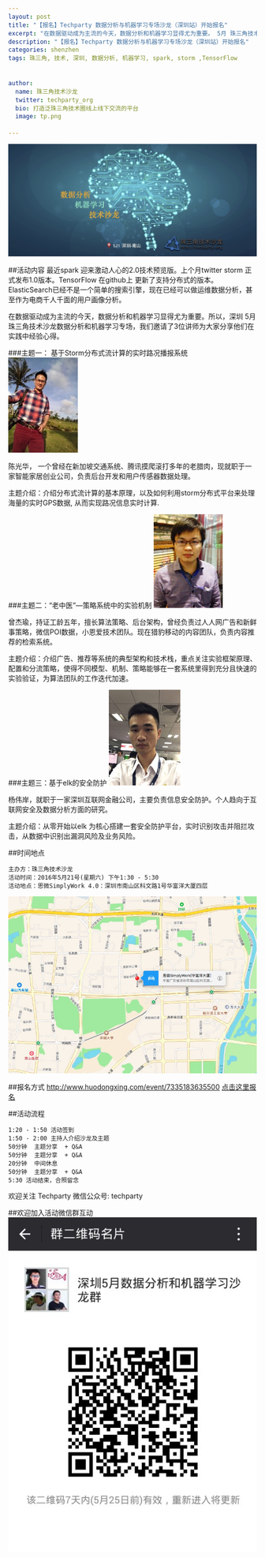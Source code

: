 ```yaml
---
layout: post
title: "【报名】Techparty 数据分析与机器学习专场沙龙（深圳站）开始报名"
excerpt: "在数据驱动成为主流的今天，数据分析和机器学习显得尤为重要。 5月 珠三角技术沙龙数据分析和机器学习专场，我们邀请了3位讲师为大家分享他们在实践中经验心得。"
description: "【报名】Techparty 数据分析与机器学习专场沙龙（深圳站）开始报名"
categories: shenzhen
tags: 珠三角, 技术, 深圳, 数据分析, 机器学习, spark, storm ,TensorFlow


author:
  name: 珠三角技术沙龙
  twitter: techparty_org
  bio: 打造泛珠三角技术圈线上线下交流的平台
  image: tp.png

---
```



![techparty dataanalyze](/images/img/20160517-dataanalyze.jpg) 

##活动内容
   最近spark 迎来激动人心的2.0技术预览版。上个月twitter storm 正式发布1.0版本。TensorFlow 在github上 更新了支持分布式的版本。ElasticSearch已经不是一个简单的搜索引擎，现在已经可以做运维数据分析，甚至作为电商千人千面的用户画像分析。
   
   在数据驱动成为主流的今天，数据分析和机器学习显得尤为重要。所以，深圳 5月 珠三角技术沙龙数据分析和机器学习专场，我们邀请了3位讲师为大家分享他们在实践中经验心得。


###主题一： 基于Storm分布式流计算的实时路况播报系统
![20160517-dataanalyze-topic1](/images/img/20160517-dataanalyze-topic1.jpg) 

陈光华， 一个曾经在新加坡交通系统、腾讯摸爬滚打多年的老腊肉，现就职于一家智能家居创业公司，负责后台开发和用户传感器数据处理。

主题介绍：介绍分布式流计算的基本原理，以及如何利用storm分布式平台来处理海量的实时GPS数据, 从而实现路况信息实时计算.

###主题二：“老中医”—策略系统中的实验机制
![20160517-dataanalyze-topic2](/images/img/20160517-dataanalyze-topic2.jpg) 

曾杰瑜，持证工龄五年，擅长算法策略、后台架构，曾经负责过人人网广告和新鲜事策略，微信POI数据，小恩爱技术团队。现在猎豹移动的内容团队，负责内容推荐的检索系统。

主题介绍：介绍广告、推荐等系统的典型架构和技术栈，重点关注实验框架原理、配置和分流策略，使得不同模型、机制、策略能够在一套系统里得到充分且快速的实验验证，为算法团队的工作迭代加速。


###主题三：基于elk的安全防护
![20160517-dataanalyze-topic3](/images/img/20160517-dataanalyze-topic3.jpg) 

杨伟岸，就职于一家深圳互联网金融公司，主要负责信息安全防护。个人趋向于互联网安全及数据分析方面的研究。

主题介绍：从零开始以elk  为核心搭建一套安全防护平台，实时识别攻击并阻拦攻击，从数据中识别出漏洞风险及业务风险。

##时间地点
```
主办方：珠三角技术沙龙
活动时间：2016年5月21号(星期六) 下午1:30 - 5:30
活动地点：思微SimplyWork 4.0：深圳市南山区科文路1号华富洋大厦四层
```
![20160517-dataanalyze-map](/images/img/20160517-dataanalyze-map.jpg) 

##报名方式
  http://www.huodongxing.com/event/7335183635500
  [点击这里报名](http://www.huodongxing.com/event/7335183635500)

##活动流程
```
1:20 - 1:50 活动签到
1:50 - 2:00 主持人介绍沙龙及主题
50分钟  主题分享  + Q&A 
50分钟  主题分享  + Q&A 
20分钟  中间休息
50分钟  主题分享  + Q&A 
5:30 活动结束，合照留念
```
欢迎关注 Techparty 微信公众号: techparty

##欢迎加入活动微信群互动
![20160517-dataanalyze-wechatgroup](/images/img/20160517-dataanalyze-wechatgroup.jpg) 


